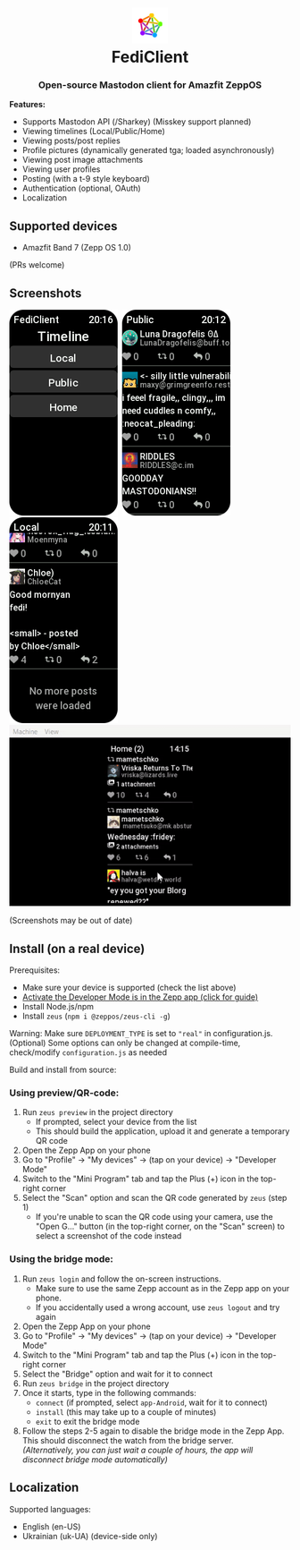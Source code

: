 <h1 align="center">
  <img src="./assets/band-7/icon.png" alt="App logo">
  <br>
  FediClient
</h1>
<h3 align="center">
  Open-source Mastodon client for Amazfit ZeppOS
</h3>

<b>Features:</b>
<ul>
  <li>Supports Mastodon API (/Sharkey) (Misskey support planned)</li>
  <li>Viewing timelines (Local/Public/Home)</li>
  <li>Viewing posts/post replies</li>
  <li>Profile pictures (dynamically generated tga; loaded asynchronously)</li>
  <li>Viewing post image attachments</li>
  <li>Viewing user profiles</li>
  <li>Posting (with a t-9 style keyboard)</li>
  <li>Authentication (optional, OAuth)</li>
  <li>Localization</li>
</ul>

<h2>Supported devices</h2>
<ul>
  <li>Amazfit Band 7 (Zepp OS 1.0)</li>
</ul>
(PRs welcome)

<!-- <h6>*Currently, only Amazfit Band 7 is officially supported, PRs welcome.</h6> -->
<h2>Screenshots</h2>
<span>
  <img src=".assets/zepp_screenshot_1717273008093.png" alt="Main menu sceenshot"><!--
-->&nbsp;&nbsp;<!--
--><img src=".assets/zepp_screenshot_1717272801057.png" alt="Timeline screenshot 1"><!--
-->&nbsp;&nbsp;<!--
--><img src=".assets/zepp_screenshot_1717272729052.png" alt="Timeline screenshot 2">
</span>
<br>
<img src=".assets/qemu-system-arm.gif" alt="">
<p>
(Screenshots may be out of date)
</p>

<h2>Install (on a real device)</h2>

Prerequisites:
<ul>
  <li>Make sure your device is supported (check the list above)</li>
  <li><a href="https://docs.zepp.com/docs/1.0/guides/tools/zepp-app/#developer-mode-opening-method">Activate the Developer Mode is in the Zepp app (click for guide)</a></li>
  <li>Install Node.js/npm</li>
  <li>Install <code>zeus</code> (<code>npm i @zeppos/zeus-cli -g</code>)</li>
</ul>

<p>
  Warning: Make sure <code>DEPLOYMENT_TYPE</code> is set to <code>"real"</code> in configuration.js.<br>
  (Optional) Some options can only be changed at compile-time, check/modify <code>configuration.js</code> as needed
</p>

Build and install from source:

<h3>Using preview/QR-code:</h3>

<ol>
  <li>
    Run <code>zeus preview</code> in the project directory
    <ul>
      <li>
        If prompted, select your device from the list
      </li>
      <li>
        This should build the application, upload it and generate a temporary QR code
      </li>
    </ul>
  </li>
  <li>
    Open the Zepp App on your phone
  </li>
  <li>
    Go to "Profile" -> "My devices" -> (tap on your device) -> "Developer Mode"
  </li>
  <li>
    Switch to the "Mini Program" tab and tap the Plus (+) icon in the top-right corner
  </li>
  <li>
    Select the "Scan" option and scan the QR code generated by <code>zeus</code> (step 1)
    <ul>
      <li>If you're unable to scan the QR code using your camera, use the "Open G..." button (in the top-right corner, on the "Scan" screen) to select a screenshot of the code instead</li>
    </ul>
  </li>
</ol>

<h3>Using the bridge mode:</h3>

<ol>
  <li>
    Run <code>zeus login</code> and follow the on-screen instructions.
    <ul>
      <li>Make sure to use the same Zepp account as in the Zepp app on your phone.</li>
      <li>If you accidentally used a wrong account, use <code>zeus logout</code> and try again</li>
    </ul>
  </li>
  <li>
    Open the Zepp App on your phone
  </li>
  <li>
    Go to "Profile" -> "My devices" -> (tap on your device) -> "Developer Mode"
  </li>
  <li>
    Switch to the "Mini Program" tab and tap the Plus (+) icon in the top-right corner
  </li>
  <li>
    Select the "Bridge" option and wait for it to connect
  </li>
  <li>
    Run <code>zeus bridge</code> in the project directory<br>
  </li>
  <li>
    Once it starts, type in the following commands:
    <ul>
      <li>
        <code>connect</code> (if prompted, select <code>app-Android</code>, wait for it to connect)
      </li>
      <li>
        <code>install</code> (this may take up to a couple of minutes)
      </li>
      <li>
        <code>exit</code> to exit the bridge mode
      </li>
    </ul>
  </li>
  <li>
    Follow the steps 2-5 again to disable the bridge mode in the Zepp App.<br>
    This should disconnect the watch from the bridge server.<br>
    <i>(Alternatively, you can just wait a couple of hours, the app will disconnect bridge mode automatically)</i>
  </li>
</ol>

<!-- <h2>Usage</h2>

(Optional) Select instance/Authentication: -->

<h2>Localization</h2>

Supported languages:
<ul>
  <li>English (en-US)</li>
  <li>Ukrainian (uk-UA) (device-side only)</li>
</ul>
